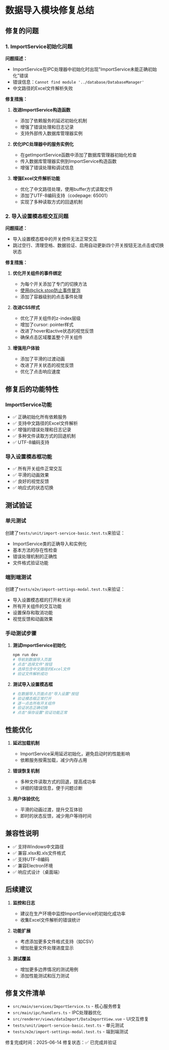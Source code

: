 # 数据导入模块修复总结

## 修复的问题

### 1. ImportService初始化问题

**问题描述：**
- ImportService在IPC处理器中初始化时出现"ImportService未能正确初始化"错误
- 错误信息：`Cannot find module '../database/DatabaseManager'`
- 中文路径的Excel文件解析失败

**修复措施：**

1. **改进ImportService构造函数**
   - 添加了依赖服务的延迟初始化机制
   - 增强了错误处理和日志记录
   - 支持外部传入数据库管理器实例

2. **优化IPC处理器中的服务实例化**
   - 在getImportService函数中添加了数据库管理器初始化检查
   - 传入数据库管理器实例到ImportService构造函数
   - 增强了错误处理和调试信息

3. **增强Excel文件解析功能**
   - 优化了中文路径处理，使用buffer方式读取文件
   - 添加了UTF-8编码支持（codepage: 65001）
   - 实现了多种读取方式的回退机制

### 2. 导入设置模态框交互问题

**问题描述：**
- 导入设置模态框中的开关控件无法正常交互
- 跳过空行、清理空格、数据验证、启用自动更新四个开关按钮无法点击或切换状态

**修复措施：**

1. **优化开关组件的事件绑定**
   - 为每个开关添加了专门的切换方法
   - 使用@click.stop防止事件冒泡
   - 添加了容器级别的点击事件处理

2. **改进CSS样式**
   - 优化了开关组件的z-index层级
   - 增加了cursor: pointer样式
   - 改进了hover和active状态的视觉反馈
   - 确保点击区域覆盖整个开关组件

3. **增强用户体验**
   - 添加了平滑的过渡动画
   - 改进了开关状态的视觉反馈
   - 优化了点击响应速度

## 修复后的功能特性

### ImportService功能
- ✅ 正确初始化所有依赖服务
- ✅ 支持中文路径的Excel文件解析
- ✅ 增强的错误处理和日志记录
- ✅ 多种文件读取方式的回退机制
- ✅ UTF-8编码支持

### 导入设置模态框功能
- ✅ 所有开关组件正常交互
- ✅ 平滑的动画效果
- ✅ 良好的视觉反馈
- ✅ 响应式的状态切换

## 测试验证

### 单元测试
创建了`tests/unit/import-service-basic.test.ts`来验证：
- ImportService类的正确导入和实例化
- 基本方法的存在性检查
- 错误处理机制的正确性
- 文件格式验证功能

### 端到端测试
创建了`tests/e2e/import-settings-modal.test.ts`来验证：
- 导入设置模态框的打开和关闭
- 所有开关组件的交互功能
- 设置保存和取消功能
- 视觉反馈和动画效果

### 手动测试步骤

1. **测试ImportService初始化**
   ```bash
   npm run dev
   # 导航到数据导入页面
   # 点击"选择文件"按钮
   # 选择包含中文路径的Excel文件
   # 验证文件解析成功
   ```

2. **测试导入设置模态框**
   ```bash
   # 在数据导入页面点击"导入设置"按钮
   # 验证模态框正常打开
   # 逐一点击所有开关组件
   # 验证状态正确切换
   # 点击"保存设置"验证功能正常
   ```

## 性能优化

1. **延迟加载机制**
   - ImportService采用延迟初始化，避免启动时的性能影响
   - 依赖服务按需加载，减少内存占用

2. **错误恢复机制**
   - 多种文件读取方式的回退，提高成功率
   - 详细的错误信息，便于问题诊断

3. **用户体验优化**
   - 平滑的动画过渡，提升交互体验
   - 即时的状态反馈，减少用户等待时间

## 兼容性说明

- ✅ 支持Windows中文路径
- ✅ 兼容.xlsx和.xls文件格式
- ✅ 支持UTF-8编码
- ✅ 兼容Electron环境
- ✅ 响应式设计（桌面端）

## 后续建议

1. **监控和日志**
   - 建议在生产环境中监控ImportService的初始化成功率
   - 收集Excel文件解析的错误统计

2. **功能扩展**
   - 考虑添加更多文件格式支持（如CSV）
   - 增加批量文件处理进度显示

3. **测试覆盖**
   - 增加更多边界情况的测试用例
   - 添加性能测试和压力测试

## 修复文件清单

- `src/main/services/ImportService.ts` - 核心服务修复
- `src/main/ipc/handlers.ts` - IPC处理器优化
- `src/renderer/views/dataImport/DataImportView.vue` - UI交互修复
- `tests/unit/import-service-basic.test.ts` - 单元测试
- `tests/e2e/import-settings-modal.test.ts` - 端到端测试

修复完成时间：2025-06-14
修复状态：✅ 已完成并验证

